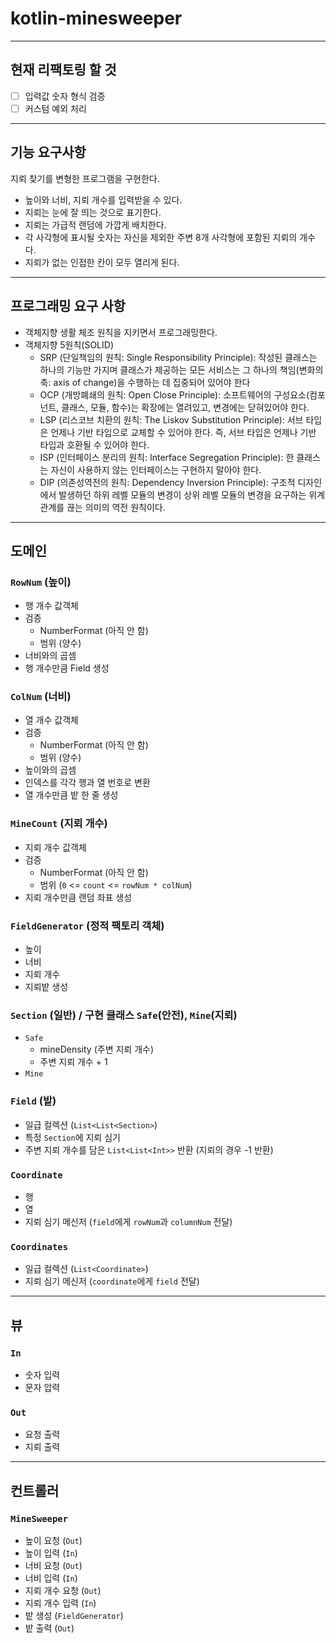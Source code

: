 # kotlin-minesweeper

---

## 현재 리팩토링 할 것

- [ ] 입력값 숫자 형식 검증
- [ ] 커스텀 예외 처리

---

## 기능 요구사항

지뢰 찾기를 변형한 프로그램을 구현한다.
- 높이와 너비, 지뢰 개수를 입력받을 수 있다. 
- 지뢰는 눈에 잘 띄는 것으로 표기한다. 
- 지뢰는 가급적 랜덤에 가깝게 배치한다. 
- 각 사각형에 표시될 숫자는 자신을 제외한 주변 8개 사각형에 포함된 지뢰의 개수다. 
- 지뢰가 없는 인접한 칸이 모두 열리게 된다.

---

## 프로그래밍 요구 사항

- 객체지향 생활 체조 원칙을 지키면서 프로그래밍한다.
- 객체지향 5원칙(SOLID)
  - SRP (단일책임의 원칙: Single Responsibility Principle): 작성된 클래스는 하나의 기능만 가지며 클래스가 제공하는 모든 서비스는 그 하나의 책임(변화의 축: axis of change)을 수행하는 데 집중되어 있어야 한다 
  - OCP (개방폐쇄의 원칙: Open Close Principle): 소프트웨어의 구성요소(컴포넌트, 클래스, 모듈, 함수)는 확장에는 열려있고, 변경에는 닫혀있어야 한다. 
  - LSP (리스코브 치환의 원칙: The Liskov Substitution Principle): 서브 타입은 언제나 기반 타입으로 교체할 수 있어야 한다. 즉, 서브 타입은 언제나 기반 타입과 호환될 수 있어야 한다. 
  - ISP (인터페이스 분리의 원칙: Interface Segregation Principle): 한 클래스는 자신이 사용하지 않는 인터페이스는 구현하지 말아야 한다. 
  - DIP (의존성역전의 원칙: Dependency Inversion Principle): 구조적 디자인에서 발생하던 하위 레벨 모듈의 변경이 상위 레벨 모듈의 변경을 요구하는 위계관계를 끊는 의미의 역전 원칙이다.

---

## 도메인

### `RowNum` (높이)
- 행 개수 값객체
- 검증
  - NumberFormat (아직 안 함)
  - 범위 (양수)
- 너비와의 곱셈
- 행 개수만큼 Field 생성

### `ColNum` (너비)
- 열 개수 값객체
- 검증
  - NumberFormat (아직 안 함)
  - 범위 (양수)
- 높이와의 곱셈
- 인덱스를 각각 행과 열 번호로 변환
- 열 개수만큼 밭 한 줄 생성

### `MineCount` (지뢰 개수)
- 지뢰 개수 값객체
- 검증
  - NumberFormat (아직 안 함)
  - 범위 (`0` <= `count` <= `rowNum * colNum`)
- 지뢰 개수만큼 랜덤 좌표 생성

### `FieldGenerator` (정적 팩토리 객체)
- 높이
- 너비
- 지뢰 개수
- 지뢰밭 생성

### `Section` (일반) / 구현 클래스 `Safe`(안전), `Mine`(지뢰)
- `Safe`
  - mineDensity (주변 지뢰 개수)
  - 주변 지뢰 개수 + 1
- `Mine`

[//]: # (### `Row` &#40;밭 한 줄&#41;)

[//]: # (- 일급 컬렉션 &#40;`List<Section>`&#41;)

[//]: # (- 특정 인덱스&#40;`columnNum`&#41;에 지뢰 심기)

[//]: # (- 출력 포맷)

### `Field` (밭)
- 일급 컬렉션 (`List<List<Section>`)
- 특정 `Section`에 지뢰 심기
- 주변 지뢰 개수를 담은 `List<List<Int>>` 반환 (지뢰의 경우 -1 반환)

### `Coordinate`
- 행
- 열
- 지뢰 심기 메신저 (`field`에게 `rowNum`과 `columnNum` 전달)

### `Coordinates`
- 일급 컬렉션 (`List<Coordinate>`)
- 지뢰 심기 메신저 (`coordinate`에게 `field` 전달)

---

## 뷰

### `In`
- 숫자 입력
- 문자 압력

### `Out`
- 요청 출력
- 지뢰 출력

---

## 컨트롤러

### `MineSweeper`
- 높이 요청 (`Out`)
- 높이 입력 (`In`)
- 너비 요청 (`Out`)
- 너비 입력 (`In`)
- 지뢰 개수 요청 (`Out`)
- 지뢰 개수 입력 (`In`)
- 밭 생성 (`FieldGenerator`)
- 밭 출력 (`Out`)